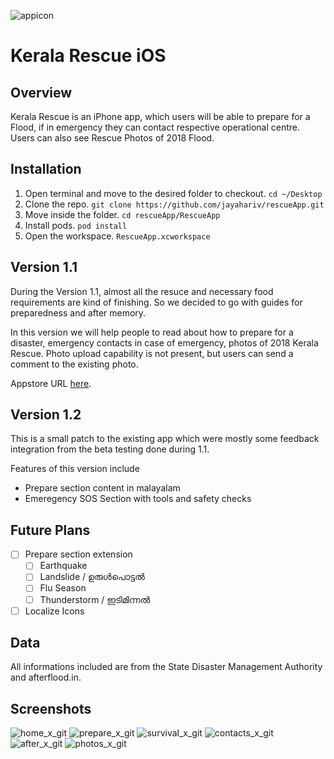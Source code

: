![appicon](https://user-images.githubusercontent.com/10448770/44442270-ef5ec900-a585-11e8-9fe1-7313995c1e09.png)

# Kerala Rescue iOS

## Overview
Kerala Rescue is an iPhone app, which users will be able to prepare for a Flood, if in emergency they can contact respective operational centre. Users can also see Rescue Photos of 2018 Flood.

## Installation
1. Open terminal and move to the desired folder to checkout. `cd ~/Desktop`
2. Clone the repo. `git clone https://github.com/jayahariv/rescueApp.git`
3. Move inside the folder. `cd rescueApp/RescueApp`
4. Install pods. `pod install`
5. Open the workspace. `RescueApp.xcworkspace`

## Version 1.1
During the Version 1.1, almost all the resuce and necessary food requirements are kind of finishing. So we decided to go with guides for preparedness and after memory. 

In this version we will help people to read about how to prepare for a disaster, emergency contacts in case of emergency, photos of 2018 Kerala Rescue. Photo upload capability is not present, but users can send a comment to the existing photo.

Appstore URL [here](https://itunes.apple.com/us/app/kerala-rescue/id1432467893). 

## Version 1.2
This is a small patch to the existing app which were mostly some feedback integration from the beta testing done during 1.1.

Features of this version include
- Prepare section content in malayalam 
- Emeregency SOS Section with tools and safety checks

## Future Plans
- [ ] Prepare section extension
    - [ ] Earthquake
    - [ ] Landslide / ഉരുൾപൊട്ടൽ
    - [ ] Flu Season
    - [ ] Thunderstorm / ഇടിമിന്നൽ
- [ ] Localize Icons

## Data 
All informations included are from the State Disaster Management Authority and afterflood.in. 

## Screenshots
![home_x_git](https://user-images.githubusercontent.com/10448770/45339567-1470a700-b548-11e8-8d05-c8c1c23ebe2f.png)
![prepare_x_git](https://user-images.githubusercontent.com/10448770/45339569-15093d80-b548-11e8-867f-3ca5a4fe78f2.png)
![survival_x_git](https://user-images.githubusercontent.com/10448770/45339570-15093d80-b548-11e8-8291-3c09a24ae6ed.png)
![contacts_x_git](https://user-images.githubusercontent.com/10448770/45339566-1470a700-b548-11e8-9894-74a4a260a1a6.png)
![after_x_git](https://user-images.githubusercontent.com/10448770/45339565-1470a700-b548-11e8-9d0b-e15c0628be00.png)
![photos_x_git](https://user-images.githubusercontent.com/10448770/45339568-15093d80-b548-11e8-8bb1-98063678fc2c.png)
